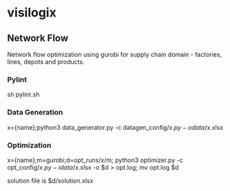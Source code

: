 # visilogix

## Network Flow

Network flow optimization using gurobi for supply chain domain - factories, lines, depots and products.

### Pylint

sh pylint.sh

### Data Generation

x={name};python3 data_generator.py -c datagen_config/$x.py -o data/$x.xlsx

### Optimization

x={name};m=gurobi;d=opt_runs/$x/$m;
python3 optimizer.py -c opt_config/$x.py -i data/$x.xlsx -o $d > opt.log; mv opt.log $d

solution file is $d/solution.xlsx

